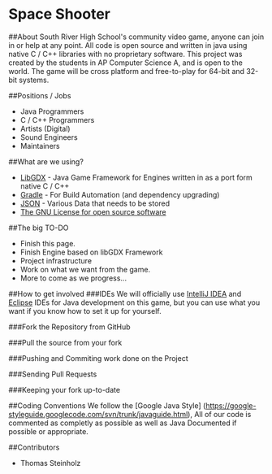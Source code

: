# Space Shooter

##About
South River High School's community video game, anyone can join in or help at any point. All code is open source and written in java using native C / C++ libraries with no proprietary software. This project was created by the students in AP Computer Science A, and is open to the world. The game will be cross platform and free-to-play for 64-bit and 32-bit systems.

##Positions / Jobs
* Java Programmers
* C / C++ Programmers
* Artists (Digital)
* Sound Engineers
* Maintainers

##What are we using?
* [LibGDX](http://libgdx.badlogicgames.com/) - Java Game Framework for Engines written in as a port form native C / C++
* [Gradle](https://gradle.org/) - For Build Automation (and dependency upgrading)
* [JSON](http://json.org/) - Various Data that needs to be stored
* [The GNU License for open source software](https://www.gnu.org/)

##The big TO-DO
* Finish this page.
* Finish Engine based on libGDX Framework
* Project infrastructure
* Work on what we want from the game.
* More to come as we progress...

##How to get involved
###IDEs
We will officially use [IntelliJ IDEA](https://www.jetbrains.com/idea/) and [Eclipse](https://eclipse.org/) IDEs for Java development on this game, but you can use what you want if you know how to set it up for yourself.

###Fork the Repository from GitHub

###Pull the source from your fork

###Pushing and Commiting work done on the Project

###Sending Pull Requests

###Keeping your fork up-to-date

##Coding Conventions
We follow the [Google Java Style] (https://google-styleguide.googlecode.com/svn/trunk/javaguide.html), All of our code is commented as completly as possible as well as Java Documented if possible or appropriate.

##Contributors
* Thomas Steinholz

